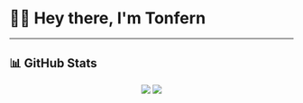 # 🙋‍♀️ Hey there, I'm Tonfern

<div align="center">
  
</div>

---

## 📊 GitHub Stats

<div align="center">

  <!-- Overall stats -->
  <img src="https://github-readme-stats.vercel.app/api?username=txnfern&show_icons=true&theme=dark" />

  <!-- Top languages by repo -->
  <img src="https://github-readme-stats.vercel.app/api/top-langs/?username=txnfern&layout=compact&theme=dark" />

</div>

